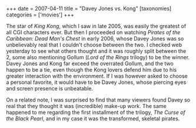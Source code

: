 +++
date = 2007-04-11
title = "Davey Jones vs. Kong"
[taxonomies]
categories = ['movies']
+++

The star of *King Kong*, which I saw in late 2005, was easily the
greatest of all CGI characters ever. But then I proceeded on watching
*Pirates of the Caribbean: Dead Man's Chest* in early 2006, whose Davey
Jones was so unbelievably real that I couldn't choose between the two.
I checked web yesterday to see what others thought and it was roughly
split between the 2, some also mentioning Gollum (*Lord of the Rings*
trilogy) to be the winner. Davey Jones and Kong far exceed the overrated
Gollum, and the two happen to be a tie, even though the Kong lovers
defend him due to his greater interaction with the environment. If I was
however asked to choose a personal favorite, it would have to be Davey
Jones, whose piercing eyes and screen presence is unbeatable.

On a related note, I was surprised to find that many viewers found Davey
so real that they thought it was (incredible) make-up work. The same
happened to me regarding the first installment of the trilogy, *The
Curse of the Black Pearl*, and in my case it was the transformed,
skeletal pirates.
